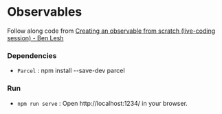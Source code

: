 # Observables

Follow along code from [Creating an observable from scratch (live-coding session) - Ben Lesh](https://www.youtube.com/watch?v=m40cF91F8_A)

### Dependencies
* `Parcel` : npm install --save-dev parcel

### Run
* `npm run serve` : Open http://localhost:1234/ in your browser.

